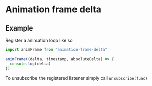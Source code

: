 # Animation frame delta



## Example

Register a animation loop like so

```js
import animFrame from "animation-frame-delta"

animFrame((delta, timestamp, absoluteDelta) => {
  console.log(delta)
})
```

To unsubscribe the registered listener simply call `unsubscribe(func)`